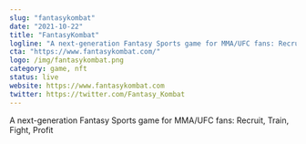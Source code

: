 ```yaml
---
slug: "fantasykombat"
date: "2021-10-22"
title: "FantasyKombat"
logline: "A next-generation Fantasy Sports game for MMA/UFC fans: Recruit, Train, Fight, Profit"
cta: "https://www.fantasykombat.com/"
logo: /img/fantasykombat.png
category: game, nft
status: live
website: https://www.fantasykombat.com
twitter: https://twitter.com/Fantasy_Kombat
---
```


A next-generation Fantasy Sports game for MMA/UFC fans: Recruit, Train, Fight, Profit

